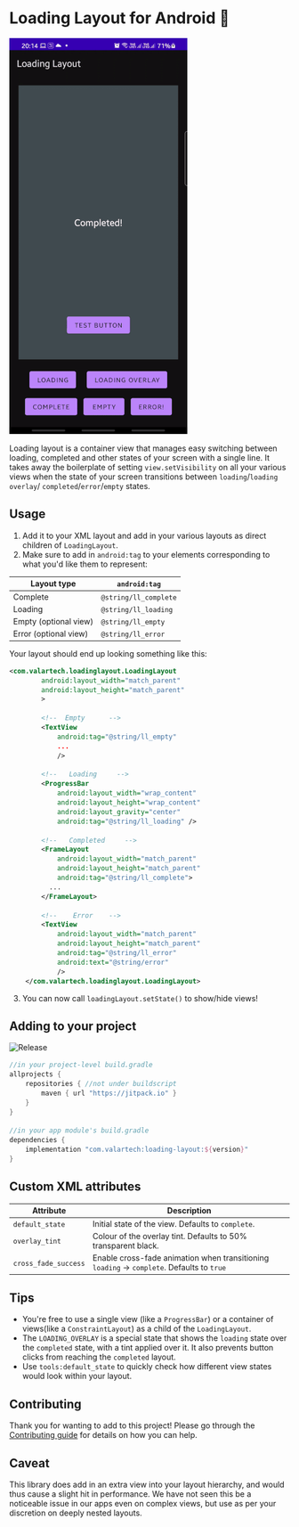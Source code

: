 # Loading Layout for Android 🔁

![Loading layout example](gifs/example.gif)

Loading layout is a container view that manages easy switching between loading, completed and other
states of your screen with a single line. It takes away the boilerplate of setting `view.setVisibility`
on all your various views when the state of your screen transitions between `loading`/`loading overlay`/
`completed`/`error`/`empty` states.

## Usage

1. Add it to your XML layout and add in your various layouts as direct children of `LoadingLayout`.
2. Make sure to add in `android:tag` to your elements corresponding to what you'd like them to represent:


Layout type | `android:tag`
------------ | -------------
Complete | `@string/ll_complete`
Loading | `@string/ll_loading`
Empty (optional view) | `@string/ll_empty`
Error (optional view) | `@string/ll_error`

Your layout should end up looking something like this: 

```xml
<com.valartech.loadinglayout.LoadingLayout
        android:layout_width="match_parent"
        android:layout_height="match_parent"
        >

        <!--  Empty      -->
        <TextView
            android:tag="@string/ll_empty"            
            ...
            />

        <!--   Loading     -->
        <ProgressBar
            android:layout_width="wrap_content"
            android:layout_height="wrap_content"
            android:layout_gravity="center"
            android:tag="@string/ll_loading" />

        <!--   Completed     -->
        <FrameLayout
            android:layout_width="match_parent"
            android:layout_height="match_parent"
            android:tag="@string/ll_complete">
          ...
        </FrameLayout>

        <!--    Error    -->
        <TextView
            android:layout_width="match_parent"
            android:layout_height="match_parent"
            android:tag="@string/ll_error"
            android:text="@string/error"
            />
    </com.valartech.loadinglayout.LoadingLayout>
```   

3. You can now call `loadingLayout.setState()` to show/hide views!  

## Adding to your project

![Release](https://jitpack.io/v/com.valartech/loading-layout.svg)

```groovy
//in your project-level build.gradle
allprojects {
    repositories { //not under buildscript
        maven { url "https://jitpack.io" } 
    }
}

//in your app module's build.gradle
dependencies {
    implementation "com.valartech:loading-layout:${version}"
}
```

## Custom XML attributes

Attribute | Description
------------ | -------------
`default_state` | Initial state of the view. Defaults to `complete`.  
`overlay_tint` | Colour of the overlay tint. Defaults to 50% transparent black.  
`cross_fade_success` | Enable cross-fade animation when transitioning `loading` -> `complete`. Defaults to `true`  

## Tips 
- You're free to use a single view (like a `ProgressBar`) or a container of views(like a `ConstraintLayout`)
as a child of the `LoadingLayout`. 
- The `LOADING_OVERLAY` is a special state that shows the `loading` state over the `completed` state,
with a tint applied over it. It also prevents button clicks from reaching the `completed` layout.
- Use `tools:default_state` to quickly check how different view states would look within your layout.

## Contributing
Thank you for wanting to add to this project! Please go through the [Contributing guide](CONTRIBUTING.md) for details on how you can help.

## Caveat
This library does add in an extra view into your layout hierarchy, and would thus cause a slight hit 
in performance. We have not seen this be a noticeable issue in our apps even on complex views, but use
as per your discretion on deeply nested layouts.   
